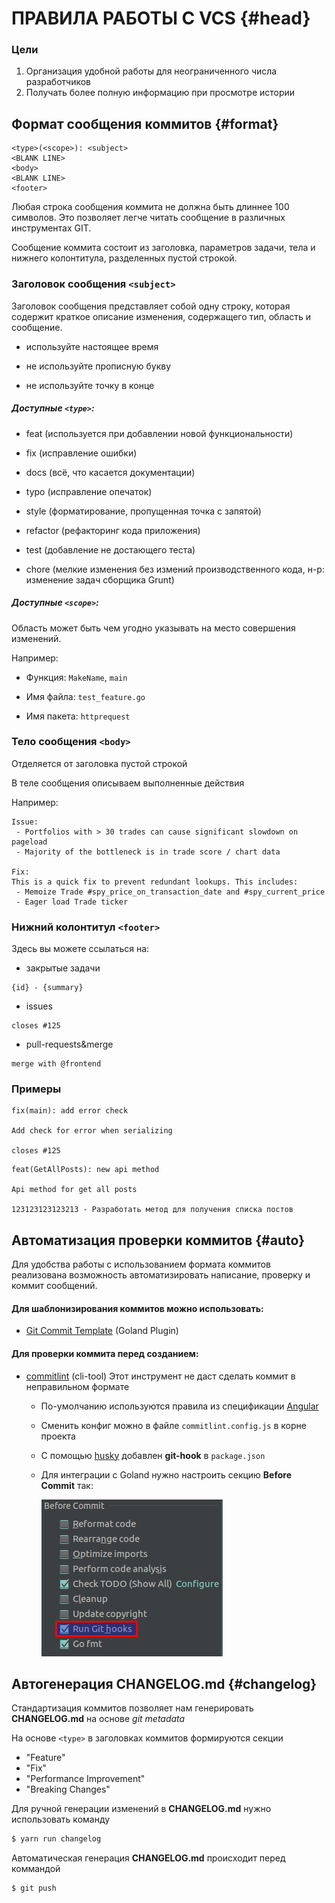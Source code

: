 # ПРАВИЛА РАБОТЫ С VCS {#head}
### Цели
1. Организация удобной работы для неограниченного числа разработчиков
2. Получать более полную информацию при просмотре истории

## Формат сообщения коммитов {#format}
```
<type>(<scope>): <subject>
<BLANK LINE>
<body>
<BLANK LINE>
<footer>
```
Любая строка сообщения коммита не должна быть длиннее 100 символов. Это позволяет легче читать сообщение в различных инструментах GIT.

Сообщение коммита состоит из заголовка, параметров задачи, тела и нижнего колонтитула, разделенных пустой строкой.

### Заголовок сообщения `<subject>`
Заголовок сообщения представляет собой одну строку, которая содержит краткое описание изменения, содержащего тип, область и сообщение.
- используйте настоящее время

- не используйте прописную букву

- не используйте точку в конце

##### Доступные `<type>`:

- feat (используется при добавлении новой функциональности)

- fix (исправление ошибки)

- docs (всё, что касается документации)

- typo (исправление опечаток)

- style (форматирование, пропущенная точка с запятой)

- refactor (рефакторинг кода приложения)

- test (добавление не достающего теста)

- chore (мелкие изменения без измений производственного кода, н-р: изменение задач сборщика Grunt)

##### Доступные `<scope>`:

Область может быть чем угодно указывать на место совершения изменений.

Например:

- Функция: `MakeName`, `main`

- Имя файла: `test_feature.go`

- Имя пакета: `httprequest`

### Тело сообщения `<body>`
Отделяется от заголовка пустой строкой

В теле сообщения описываем выполненные действия

Например:
```
Issue:
 - Portfolios with > 30 trades can cause significant slowdown on pageload
 - Majority of the bottleneck is in trade score / chart data

Fix:
This is a quick fix to prevent redundant lookups. This includes:
 - Memoize Trade #spy_price_on_transaction_date and #spy_current_price
 - Eager load Trade ticker
```

### Нижний колонтитул `<footer>`

Здесь вы можете ссылаться на:
 - закрытые задачи
 ```
 {id} - {summary}
 ```
 - issues
 ```
 closes #125
 ```
 - pull-requests&merge
 ```
 merge with @frontend
 ```
### Примеры


```
fix(main): add error check

Add check for error when serializing

closes #125
```

```
feat(GetAllPosts): new api method

Api method for get all posts

123123123123213 - Разработать метод для получения списка постов
```

## Автоматизация проверки коммитов {#auto}
Для удобства работы с использованием формата коммитов реализована возможность автоматизировать написание, проверку и коммит сообщений.

#### Для шаблонизирования коммитов можно использовать:
- [Git Commit Template](https://plugins.jetbrains.com/plugin/9861-git-commit-template) (Goland Plugin)

#### Для проверки коммита перед созданием:
- [commitlint](https://github.com/marionebl/commitlint) (cli-tool) Этот инструмент не даст сделать коммит в неправильном формате

    * По-умолчанию используются правила из спецификации [Angular](https://github.com/marionebl/commitlint/tree/master/@commitlint/config-angular)
    * Сменить конфиг можно в файле `commitlint.config.js` в корне проекта
    * С помощью [husky](https://github.com/typicode/husky) добавлен **git-hook** в `package.json`
    * Для интеграции с Goland нужно настроить секцию **Before Commit** так:

        ![Конфиг VCS](Before_commit_settings.png)

## Автогенерация CHANGELOG.md {#changelog}
Стандартизация коммитов позволяет нам генерировать **CHANGELOG.md** на основе *git metadata*

На основе `<type>` в заголовках коммитов формируются секции
 - "Feature"
 - "Fix"
 - "Performance Improvement"
 - "Breaking Changes"

Для ручной генерации изменений в **CHANGELOG.md** нужно использовать команду
```sh
$ yarn run changelog
```

Автоматическая генерация **CHANGELOG.md** происходит перед коммандой
```sh
$ git push
```


